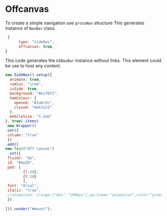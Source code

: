 # Offcanvas
To create a simple navigation use ```protoNav``` structure
This generates instance of ```NavBar``` class. 


```js
 {
      type: "sideNav",
      offcanvas: true,
}
```

This code generates the ```UINavBar``` instance without links. This element could be use to host any content.


```js
new SideNav().setup({
  animate: true,
  radius: "1rem",
  isSide: true,
  background: "#ecf0f1",
  hamColour: {
    opened: "#1abc9c",
    closed: "#e67e22"
  },
  mobileSize: "1.2em"
}, true).items(
 new Wrapper() 
.set({
 column: "true"
 })
.add([ 
new Text("Off canvas")
 .set({
 fluidc: "S6",
 id: "#myID",
 pad: [
		{l:40},
 		{t:20}
		], 
 font: "Arial",
 italic: "true",
 //animation: {range:["0px","1900px"],op:{name:"animation",color:"green",width:"1px"}} 
 })
 
])).render("#mount"); 
 
 
```


